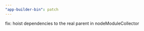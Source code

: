 ```yaml
---
"app-builder-bin": patch
---
```


fix: hoist dependencies to the real parent in nodeModuleCollector
